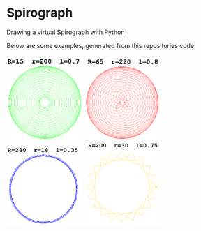 # Spirograph
Drawing a virtual Spirograph with Python

Below are some examples, generated from this repositories code

<img src="doc/img/spirograph1.png" alt="spirograph1" description="Spirograph 1" width="175">
<img src="doc/img/spirograph2.png" alt="spirograph2" width="175">
<img src="doc/img/spirograph3.png" alt="spirograph3" width="175">
<img src="doc/img/spirograph4.png" alt="spirograph4" width="175">